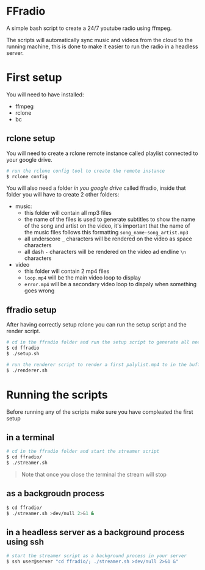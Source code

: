 # FFradio
A simple bash script to create a 24/7 youtube radio using ffmpeg.

The scripts will automatically sync music and videos from the cloud to the running machine, this is done to make it easier to run the radio in a headless server.

# First setup
You will need to have installed:
- ffmpeg
- rclone
- bc

## rclone setup
You will need to create a rclone remote instance called playlist connected to your google drive.
```bash
# run the rclone config tool to create the remote instance
$ rclone config
```

You will also need a folder *in you google drive* called ffradio, inside that folder you will have to create 2 other folders:
- music:
    - this folder will contain all mp3 files
    - the name of the files is used to generate subtitles to show the name of the song and artist on the video, it's important that the name of the music files follows this formatting `song_name-song_artist.mp3`
    - all underscore `_` characters will be rendered on the video as space ` ` characters
    - all dash `-` characters will be rendered on the video ad endline `\n` characters
- video
    - this folder will contain 2 mp4 files
    - `loop.mp4` will be the main video loop to display
    - `error.mp4` will be a secondary video loop to dispaly when something goes wrong

## ffradio setup
After having correctly setup rclone you can run the setup script and the render script.
```bash
# cd in the ffradio folder and run the setup script to generate all needed folders
$ cd ffradio
$ ./setup.sh

# run the renderer script to render a first palylist.mp4 to in the buffer/ folder to then stream
$ ./renderer.sh
```

# Running the scripts
Before running any of the scripts make sure you have compleated the first setup

## in a terminal

```bash
# cd in the ffradio folder and start the streamer script
$ cd ffradio/
$ ./streamer.sh
```

> Note that once you close the terminal the stream will stop

## as a backgroudn process
```bash
$ cd ffradio/
$ ./streamer.sh >dev/null 2>&1 &
```

## in a headless server as a background process using ssh
```bash
# start the streamer script as a background process in your server
$ ssh user@server "cd ffradio/; ./streamer.sh >dev/null 2>&1 &"
```